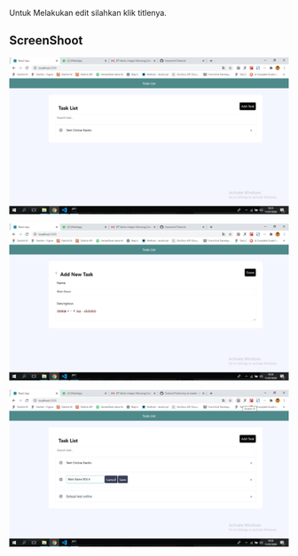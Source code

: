 Untuk Melakukan edit silahkan klik titlenya.

## ScreenShoot
<p align="center">
<img  src="./src/assets/Screenshot/utama.png">    
</p>
<p align="center">
<img  src="./src/assets/Screenshot/addNew.png">    
</p>
<p align="center">
<img  src="./src/assets/Screenshot/edit.png">    
</p>

